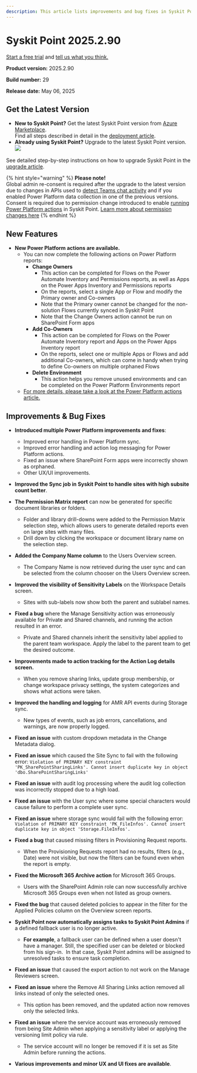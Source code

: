 ```yaml
---
description: This article lists improvements and bug fixes in Syskit Point version 2025.2.90
---
```


# Syskit Point 2025.2.90

[Start a free trial](https://www.syskit.com/products/point/free-trial/) and [tell us what you think.](https://www.syskit.com/company/contact-us/)

**Product version:** 2025.2.90

**Build number:** 29

**Release date:** May 06, 2025

## Get the Latest Version

* **New to Syskit Point?** Get the latest Syskit Point version from [Azure Marketplace](https://azuremarketplace.microsoft.com/en-us/marketplace/apps/syskitltd.syskit\_point).\
 Find all steps described in detail in the [deployment article](../../../set-up-point-data-center/deployment/deploy-syskit-point.md).
* **Already using Syskit Point?** Upgrade to the latest Syskit Point version.\
 [![](https://aka.ms/deploytoazurebutton)](https://portal.azure.com/#create/Microsoft.Template/uri/https%3A%2F%2Fsyskitassetsstorage.blob.core.windows.net%2Fpoint%2FARMTemplates%2Fv2025-2-86%2FPointUpdateTemplate.json)

See detailed step-by-step instructions on how to upgrade Syskit Point in the [upgrade article](../../../set-up-point-data-center/deployment/upgrade-syskit-point.md).


{% hint style="warning" %}
**Please note!**\
Global admin re-consent is required after the upgrade to the latest version due to changes in APIs used to [detect Teams chat activity](../../../configuration/microsoft-teams-activity.md) and if you enabled Power Platform data collection in one of the previous versions.
Consent is required due to permission change introduced to enable [running Power Platform actions](../../../access-management/power-platform-actions.md) in Syskit Point. [Learn more about permission changes here](../../../requirements/permission-requirements-change-log.md)
{% endhint %}

## New Features

* **New Power Platform actions are available.**
  * You can now complete the following actions on Power Platform reports:
    * **Change Owners**
      * This action can be completed for Flows on the Power Automate Inventory and Permissions reports, as well as Apps on the Power Apps Inventory and Permissions reports
      * On the reports, select a single App or Flow and modify the Primary owner and Co-owners
      * Note that the Primary owner cannot be changed for the non-solution Flows currently synced in Syskit Point
      * Note that the Change Owners action cannot be run on SharePoint Form apps
    * **Add Co-Owners**
      * This action can be completed for Flows on the Power Automate Inventory report and Apps on the Power Apps Inventory report
      * On the reports, select one or multiple Apps or Flows and add additional Co-owners, which can come in handy when trying to define Co-owners on multiple orphaned Flows
    * **Delete Environment**
      * This action helps you remove unused environments and can be completed on the Power Platform Environments report
  * [For more details, please take a look at the Power Platform actions article.](../../../access-management/power-platform-actions.md)



## Improvements & Bug Fixes

* **Introduced multiple Power Platform improvements and fixes**:
  * Improved error handling in Power Platform sync.
  * Improved error handling and action log messaging for Power Platform actions.
  * Fixed an issue where SharePoint Form apps were incorrectly shown as orphaned. 
  * Other UX/UI improvements.

* **Improved the Sync job in Syskit Point to handle sites with high subsite count better**. 

* **The Permission Matrix report** can now be generated for specific document libraries or folders. 
  * Folder and library drill-downs were added to the Permission Matrix selection step, which allows users to generate detailed reports even on large sites with many files. 
  * Drill down by clicking the workspace or document library name on the selection step.

* **Added the Company Name column** to the Users Overview screen. 
  * The Company Name is now retrieved during the user sync and can be selected from the column chooser on the Users Overview screen. 

* **Improved the visibility of Sensitivity Labels** on the Workspace Details screen. 
  * Sites with sub-labels now show both the parent and sublabel names. 

* **Fixed a bug** where the Manage Sensitivity action was erroneously available for Private and Shared channels, and running the action resulted in an error. 
  * Private and Shared channels inherit the sensitivity label applied to the parent team workspace. Apply the label to the parent team to get the desired outcome.

* **Improvements made to action tracking for the Action Log details screen.**
  * When you remove sharing links, update group membership, or change workspace privacy settings, the system categorizes and shows what actions were taken. 

* **Improved the handling and logging** for AMR API events during Storage sync. 
  * New types of events, such as job errors, cancellations, and warnings, are now properly logged. 

* **Fixed an issue** with custom dropdown metadata in the Change Metadata dialog. 

* **Fixed an issue** which caused the Site Sync to fail with the following error: `Violation of PRIMARY KEY constraint 'PK_SharePointSharingLinks'. Cannot insert duplicate key in object 'dbo.SharePointSharingLinks'`

* **Fixed an issue** with audit log processing where the audit log collection was incorrectly stopped due to a high load.

* **Fixed an issue** with the User sync where some special characters would cause failure to perform a complete user sync.

* **Fixed an issue** where storage sync would fail with the following error: `Violation of PRIMARY KEY constraint 'PK_FileInfos'. Cannot insert duplicate key in object 'Storage.FileInfos'.`

* **Fixed a bug** that caused missing filters in Provisioning Request reports. 
  * When the Provisioning Requests report had no results, filters (e.g., Date) were not visible, but now the filters can be found even when the report is empty. 

* **Fixed the Microsoft 365 Archive action** for Microsoft 365 Groups.
  * Users with the SharePoint Admin role can now successfully archive Microsoft 365 Groups even when not listed as group owners. 

* **Fixed the bug** that caused deleted policies to appear in the filter for the Applied Policies column on the Overview screen reports.

* **Syskit Point now automatically assigns tasks to Syskit Point Admins** if a defined fallback user is no longer active.
  * **For example**, a fallback user can be defined when a user doesn't have a manager. Still, the specified user can be deleted or blocked from his sign-in.  In that case, Syskit Point admins will be assigned to unresolved tasks to ensure task completion.

* **Fixed an issue** that caused the export action to not work on the Manage Reviewers screen. 

* **Fixed an issue** where the Remove All Sharing Links action removed all links instead of only the selected ones. 
  * This option has been removed, and the updated action now removes only the selected links. 

* **Fixed an issue** where the service account was erroneously removed from being Site Admin when applying a sensitivity label or applying the versioning limit policy via rule. 
  * The service account will no longer be removed if it is set as Site Admin before running the actions.

* **Various improvements and minor UX and UI fixes are available**.
